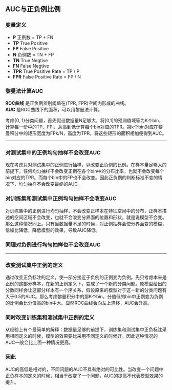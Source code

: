 ## AUC与正负例比例 ##

### 变量定义 ###

- **P** 正例数 = TP + FN
- **TP** True Positive
- **FP** False Positive
- **N** 负例数 = TN + FP
- **TN** True Negtive
- **FN** False Negtive
- **TPR** True Positive Rate = TP / P
- **FPR** False Positive Rate = FP / N

### 黎曼法计算AUC ###

**ROC曲线** 是正负例辨别阈值在(TPR, FPR)空间内形成的曲线。  
**AUC** 是ROC曲线下的面积，可以用黎曼法计算。

考虑{0, 1}分类问题，首先假设数据量N足够大，将[0,1]的预测值域等为K个bin，计算每一份中的TP、FPi，从高到低计算每个bin对应的TPR。第k个bin对应在黎曼积分中的矩形宽度为FPk/N，高度为TPR。将这些矩形的面积相加便得到AUC。

---

### 对测试集中的正例均匀抽样不会改变AUC ###

现在考虑只对测试集中的正例进行抽样，以改变正负例的比例。在样本量足够大的前提下，任何均匀抽样不会改变正例在各个bin中的分布比率，也就不会改变每个bin对应的TPR。而每个bin中的FP也不会改变。因此正负例的判断标准不变的情况下，均匀抽样不会改变最终的AUC。

### 对训练集和测试集中正例均匀抽样不会改变AUC ###

对训练集中的正例进行均匀抽样，不会改变正样本在特征空间中的分布，正样本描述的空间区域不会改变，也就不会改变分界面的位置和形状，就是说模型不会变。那么这种情况同上。只有当数据量不足的时候，对正例抽样会使分界面变的模糊，信噪比降低，降低模型的效果，导致AUC降低。

### 同理对负例进行均匀抽样也不会改变AUC ###

---

### 改变测试集中正例的定义 ###

通过改变正负标注的定义，使一部分接近于负例的正例变为负例。先只考虑本来是正例的这部分样本，在新的正例定义下，变成了一个新的分类问题。原模型给出的分数同样会让这部分样本有一个序关系，假设原来的模型对于这一新的分类问题有大于0.5的AUC。那么考虑黎曼积分中的那K个bin，分值低的bin中正例变为负例的比例会比分值高的bin中大。显然ROC曲线会向左上漂移，AUC会升高。

### 同时改变训练集和测试集中正例的定义 ###

从经验上有个最简单的解释：数据量足够的前提下，训练集和测试集中正负标注采用相同定义的时候，模型的效果要比采用不同定义的时候好。因此这种情况的AUC一般会比上面一种情况更高。


### 因此 ###

AUC的高低是相对的，不同问题的AUC不具有绝对的可比性。当改变一个问题中正负样本的定义的时候，相当于改变了一个问题，AUC的提高不代表模型效果的提升。